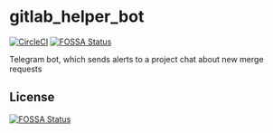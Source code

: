 # gitlab_helper_bot

[![CircleCI](https://circleci.com/gh/TrueGrom/gitlab_helper_bot.svg?style=svg)](https://circleci.com/gh/TrueGrom/gitlab_helper_bot)
[![FOSSA Status](https://app.fossa.io/api/projects/git%2Bgithub.com%2FTrueGrom%2Fgitlab_helper_bot.svg?type=shield)](https://app.fossa.io/projects/git%2Bgithub.com%2FTrueGrom%2Fgitlab_helper_bot?ref=badge_shield)

Telegram bot, which sends alerts to a project chat about new merge requests


## License
[![FOSSA Status](https://app.fossa.io/api/projects/git%2Bgithub.com%2FTrueGrom%2Fgitlab_helper_bot.svg?type=large)](https://app.fossa.io/projects/git%2Bgithub.com%2FTrueGrom%2Fgitlab_helper_bot?ref=badge_large)
